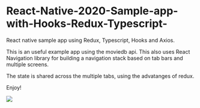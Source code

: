# React-Native-2020-Sample-app-with-Hooks-Redux-Typescript-
React native sample app using Redux, Typescript, Hooks and Axios.

This is an useful example app using the moviedb api. This also uses React Navigation library for building a navigation stack based on tab bars and multiple screens. 

The state is shared across the multiple tabs, using the advatanges of redux.

Enjoy!

![](demo.gif)
